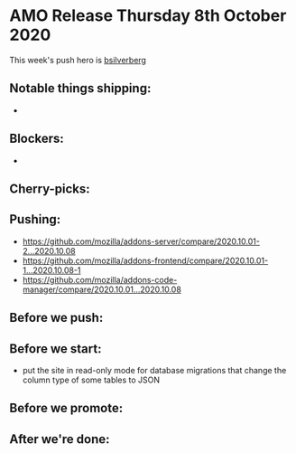 # AMO Release Thursday 8th October 2020

This week's push hero is [bsilverberg](https://github.com/bobsilverberg)

## Notable things shipping:

-

## Blockers:

-

## Cherry-picks:


## Pushing:
- https://github.com/mozilla/addons-server/compare/2020.10.01-2...2020.10.08
- https://github.com/mozilla/addons-frontend/compare/2020.10.01-1...2020.10.08-1
- https://github.com/mozilla/addons-code-manager/compare/2020.10.01...2020.10.08

## Before we push:

## Before we start:
 - put the site in read-only mode for database migrations that change the column type of some tables to JSON

## Before we promote:

## After we're done:
